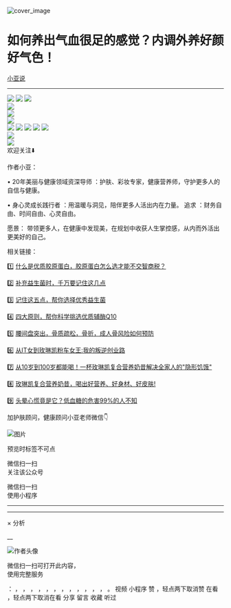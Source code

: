 ![cover_image](https://mmbiz.qpic.cn/mmbiz_jpg/A8SKDch4cJHv2O3yBFYF3lcIBJT4PK99EmeIKUOibznfgSxSSDfjumLQI4AibRUSuOurDN4fnleM9CVGS1j3lGvQ/0?wx_fmt=jpeg)

#  如何养出气血很足的感觉？内调外养好颜好气色！

[ 小亚说 ](javascript:void\(0\);)

__ _ _ _ _

  
  
![](https://mmbiz.qpic.cn/mmbiz_jpg/A8SKDch4cJHv2O3yBFYF3lcIBJT4PK99xW1rdVR0sibv17ekTTsPeXTCKZghGdV7WsJ3YJUE038d3lzjwJfZpoQ/640?wx_fmt=jpeg)
![](https://mmbiz.qpic.cn/mmbiz_jpg/A8SKDch4cJHv2O3yBFYF3lcIBJT4PK99SWAfkFej3xeaohsWFvUOIMOX7Ls7iaelNhBdbOXmWRakyBlsXicvdj7Q/640?wx_fmt=jpeg)
![](https://mmbiz.qpic.cn/mmbiz_jpg/A8SKDch4cJHv2O3yBFYF3lcIBJT4PK99j7T0Aqpk821KkJDV4Zj34aebCwB22ibvFOaichSx8wKjcst65vr9SRiaA/640?wx_fmt=jpeg)  
![](https://mmbiz.qpic.cn/mmbiz_jpg/A8SKDch4cJHv2O3yBFYF3lcIBJT4PK99iahLPvlNnQJKEMIWaORIlYkNRUpaibibWyBL4Hn3DYo5A1UOYLE6VQ3pw/640?wx_fmt=jpeg)  
![](https://mmbiz.qpic.cn/mmbiz_jpg/A8SKDch4cJHv2O3yBFYF3lcIBJT4PK99Ix0Cew8j8zGRia75kQlgGgnTH9mfmdhtlG9ec1vpCAibA7oudOtKu9Sw/640?wx_fmt=jpeg)  
![](https://mmbiz.qpic.cn/mmbiz_jpg/A8SKDch4cJHv2O3yBFYF3lcIBJT4PK99ECm4o2dicVwb6we1ictNRCQJDrQyGXthgMQ8TmZerUO9dfV5iafcTbjwg/640?wx_fmt=jpeg)  
![](https://mmbiz.qpic.cn/mmbiz_jpg/A8SKDch4cJHv2O3yBFYF3lcIBJT4PK99QsrtG3E5DAtAqyFibiaNwOQGpOpYAoJdzicGsYib5eceoxGLrOsKKZegPA/640?wx_fmt=jpeg)
![](https://mmbiz.qpic.cn/mmbiz_jpg/A8SKDch4cJHv2O3yBFYF3lcIBJT4PK99ccjvIVlt6Ih9AUpfGrXhbvka0PGjrK3NCoyyegaMr2oYHpNZTu2UOw/640?wx_fmt=jpeg)
![](https://mmbiz.qpic.cn/mmbiz_jpg/A8SKDch4cJHv2O3yBFYF3lcIBJT4PK99aiaywrxzlCfELA1kSRG9v9KldgrmjwkWLB2YNOrhU57emDUgDM2ianoA/640?wx_fmt=jpeg)
![](https://mmbiz.qpic.cn/mmbiz_jpg/A8SKDch4cJHv2O3yBFYF3lcIBJT4PK99A5ib1xDlfgbo1ia6rKRhDTHx977ehEQdWSGiciaeYCTMuuSV3CDhPSPQEA/640?wx_fmt=jpeg)
![](https://mmbiz.qpic.cn/mmbiz_jpg/A8SKDch4cJHv2O3yBFYF3lcIBJT4PK99E5qWIWlBwdeW7ECic1QewWLloYPibluN7gI37YrJ5WTg9h696pGgR9Uw/640?wx_fmt=jpeg)  
![](https://mmbiz.qpic.cn/mmbiz_jpg/A8SKDch4cJHv2O3yBFYF3lcIBJT4PK99ibXaiaxxg0CkRZdgRT76l8QicPnPlFXEejWjbmvzGgptAJCzPZ7L6SLWA/640?wx_fmt=jpeg)  
![](https://mmbiz.qpic.cn/mmbiz_jpg/A8SKDch4cJHv2O3yBFYF3lcIBJT4PK99WNBoqyak8HfXoiaZJAEAicOkITCHw4XT4iaxVesm5GrafRVGgD3GiccMmA/640?wx_fmt=jpeg)  
欢迎关注⬇️  

作者小亚：

•  20年美丽与健康领域资深导师  ：护肤、彩妆专家，健康营养师，守护更多人的自信与健康。

•  身心灵成长践行者  ：用温暖与洞见，陪伴更多人活出内在力量。  追求  ：财务自由、时间自由、心灵自由。

愿景：  带领更多人，在健康中发现美，在规划中收获人生掌控感，从内而外活出更美好的自己。

  

相关链接：

  

1️⃣ [ 什么是优质胶原蛋白，胶原蛋白怎么选才能不交智商税？
](https://mp.weixin.qq.com/s?__biz=MzUxNDAwNTk0MQ==&mid=2247485486&idx=2&sn=eb445bb0a752e76dff496628355e3af5&scene=21#wechat_redirect)  

2️⃣ [ 补充益生菌时，千万要记住这几点
](https://mp.weixin.qq.com/s?__biz=MzUxNDAwNTk0MQ==&mid=2247485347&idx=1&sn=9f38f768a0a29af0e78ca22cd7bedd5f&scene=21#wechat_redirect)  

3️⃣ [ 记住这五点，帮你选择优秀益生菌
](https://mp.weixin.qq.com/s?__biz=MzUxNDAwNTk0MQ==&mid=2247485233&idx=1&sn=efe9ec91e7182377b80e92ccfcbbcbfe&scene=21#wechat_redirect)  

4️⃣  [ 四大原则，帮你科学挑选优质辅酶Q10
](https://mp.weixin.qq.com/s?__biz=MzUxNDAwNTk0MQ==&mid=2247485202&idx=2&sn=f090879b2e3c4f86c088512679746fb8&scene=21#wechat_redirect)  

5️⃣ [ 腰间盘突出，骨质疏松，骨折，成人骨风险如何预防
](https://mp.weixin.qq.com/s?__biz=MzUxNDAwNTk0MQ==&mid=2247484926&idx=1&sn=21d233c54b8ec1810cd5083fc3b16b2d&scene=21#wechat_redirect)  

6️⃣ [ 从IT女到玫琳凯粉车女王:我的叛逆创业路
](https://mp.weixin.qq.com/s?__biz=MzUxNDAwNTk0MQ==&mid=2247486054&idx=1&sn=458e8e2834d51a5a61e77cf9f659c912&scene=21#wechat_redirect)

7️⃣  [ 从10岁到100岁都能喝！一杯玫琳凯复合营养奶昔解决全家人的"隐形饥饿"
](https://mp.weixin.qq.com/s?__biz=MzUxNDAwNTk0MQ==&mid=2247486066&idx=1&sn=d50318676cee3286da7b5b6a3a68716a&scene=21#wechat_redirect)

8️⃣ [ 玫琳凯复合营养奶昔，喝出好营养、好身材、好皮肤!
](https://mp.weixin.qq.com/s?__biz=MzUxNDAwNTk0MQ==&mid=2247486045&idx=1&sn=d3821bbaaea3d3808e77d9251bfa773b&scene=21#wechat_redirect)

9️⃣  [ 头晕心慌竟是它？低血糖的危害99%的人不知
](https://mp.weixin.qq.com/s?__biz=MzUxNDAwNTk0MQ==&mid=2247486090&idx=1&sn=b00b092bc5c0d3bc16d2ee04e90c0df3&scene=21#wechat_redirect)

  

  

加护肤顾问，健康顾问小亚老师微信👇

![图片](https://mmbiz.qpic.cn/mmbiz_jpg/A8SKDch4cJHteLAv8InUS2ZqgDLBJAN3IvH4I8ibaR24icSSSYM7olKpluOUcvpgxZ6dVvKkN4md4hbVcbfDOUvQ/640?wx_fmt=jpeg)

  

  

预览时标签不可点

微信扫一扫  
关注该公众号



微信扫一扫  
使用小程序

****



****



×  分析

__

![作者头像](http://mmbiz.qpic.cn/mmbiz_png/A8SKDch4cJE0KicTMyrVCx3VLqEgic5sJ1V5QeGZTibG9GLZlSCXSj5ByXNkib5PBrZVMkI41KKxgwE1K9gfypUeRg/0?wx_fmt=png)

微信扫一扫可打开此内容，  
使用完整服务

：  ，  ，  ，  ，  ，  ，  ，  ，  ，  ，  ，  ，  。  视频  小程序  赞  ，轻点两下取消赞  在看  ，轻点两下取消在看
分享  留言  收藏  听过

